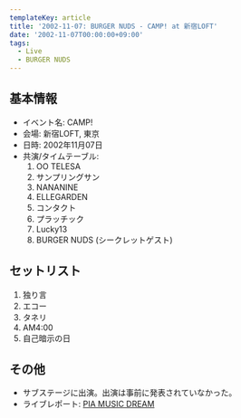```yaml
---
templateKey: article
title: '2002-11-07: BURGER NUDS - CAMP! at 新宿LOFT'
date: '2002-11-07T00:00:00+09:00'
tags:
  - Live
  - BURGER NUDS
---
```

## 基本情報

* イベント名: CAMP!
* 会場: 新宿LOFT, 東京
* 日時: 2002年11月07日
* 共演/タイムテーブル:
  1. OO TELESA
  1. サンプリングサン
  1. NANANINE
  1. ELLEGARDEN
  1. コンタクト
  1. プラッチック
  1. Lucky13
  1. BURGER NUDS (シークレットゲスト)

## セットリスト

1. 独り言
1. エコー
1. タネリ
1. AM4:00
1. 自己暗示の日

## その他

* サブステージに出演。出演は事前に発表されていなかった。
* ライブレポート: [PIA MUSIC DREAM](https://web.archive.org/web/20190225233530/http://www.pia.co.jp/musicdream/live/vol4.html)
